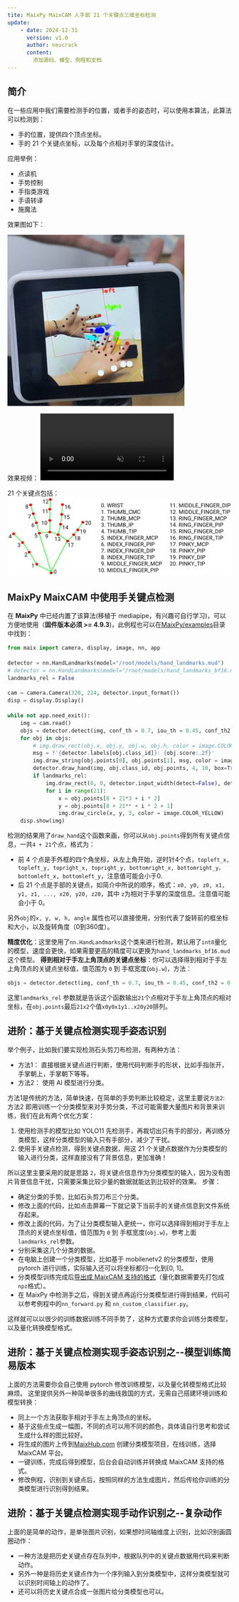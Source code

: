 ```yaml
---
tite: MaixPy MaixCAM 人手部 21 个关键点三维坐标检测
update:
    - date: 2024-12-31
      version: v1.0
      author: neucrack
      content:
        添加源码、模型、例程和文档
---
```



## 简介

在一些应用中我们需要检测手的位置，或者手的姿态时，可以使用本算法，此算法可以检测到：
* 手的位置，提供四个顶点坐标。
* 手的 21 个关键点坐标，以及每个点相对手掌的深度估计。

应用举例：
* 点读机
* 手势控制
* 手指类游戏
* 手语转译
* 施魔法

效果图如下：

<img src="../../assets/hands_landmarks.jpg" style="max-height:24rem">

效果视频：
<video playsinline controls autoplay loop muted preload src="/static/video/hands_landmarks.mp4" type="video/mp4">
Classifier Result video
</video>

21 个关键点包括：
![](../../assets/hand_landmarks_doc.jpg)


## MaixPy MaixCAM 中使用手关键点检测

在 **MaixPy** 中已经内置了该算法(移植于 mediapipe，有兴趣可自行学习)，可以方便地使用（**固件版本必须 >= 4.9.3**)，此例程也可以在[MaixPy/examples](https://github.com/sipeed/maixpy)目录中找到：
```python
from maix import camera, display, image, nn, app

detector = nn.HandLandmarks(model="/root/models/hand_landmarks.mud")
# detector = nn.HandLandmarks(model="/root/models/hand_landmarks_bf16.mud")
landmarks_rel = False

cam = camera.Camera(320, 224, detector.input_format())
disp = display.Display()

while not app.need_exit():
    img = cam.read()
    objs = detector.detect(img, conf_th = 0.7, iou_th = 0.45, conf_th2 = 0.8, landmarks_rel = landmarks_rel)
    for obj in objs:
        # img.draw_rect(obj.x, obj.y, obj.w, obj.h, color = image.COLOR_RED)
        msg = f'{detector.labels[obj.class_id]}: {obj.score:.2f}'
        img.draw_string(obj.points[0], obj.points[1], msg, color = image.COLOR_RED if obj.class_id == 0 else image.COLOR_GREEN, scale = 1.4, thickness = 2)
        detector.draw_hand(img, obj.class_id, obj.points, 4, 10, box=True)
        if landmarks_rel:
            img.draw_rect(0, 0, detector.input_width(detect=False), detector.input_height(detect=False), color = image.COLOR_YELLOW)
            for i in range(21):
                x = obj.points[8 + 21*3 + i * 2]
                y = obj.points[8 + 21** + i * 2 + 1]
                img.draw_circle(x, y, 3, color = image.COLOR_YELLOW)
    disp.show(img)
```

检测的结果用了`draw_hand`这个函数来画，你可以从`obj.points`得到所有关键点信息，一共`4 + 21`个点，格式为：
* 前 4 个点是手外框的四个角坐标，从左上角开始，逆时针4个点，`topleft_x, topleft_y, topright_x, topright_y, bottomright_x, bottomright_y， bottomleft_x, bottomleft_y`，注意值可能会小于0.
* 后 21 个点是手部的关键点，如简介中所说的顺序，格式：`x0, y0, z0, x1, y1, z1, ..., x20, y20, z20`，其中 `z`为相对于手掌的深度信息。注意值可能会小于 0。

另外`obj`的`x, y, w, h, angle` 属性也可以直接使用，分别代表了旋转前的框坐标和大小，以及旋转角度（0到360度）。

**精度优化**：这里使用了`nn.HandLandmarks`这个类来进行检测，默认用了`int8`量化的模型，速度会更快，如果需要更高的精度可以更换为`hand_landmarks_bf16.mud`这个模型。
**得到相对于手左上角顶点的关键点坐标**：你可以选择得到相对于手左上角顶点的关键点坐标值，值范围为 `0` 到 手框宽度(`obj.w`)，方法：
```python
objs = detector.detect(img, conf_th = 0.7, iou_th = 0.45, conf_th2 = 0.8, landmarks_rel = True)
```
这里`landmarks_rel` 参数就是告诉这个函数输出`21`个点相对于手左上角顶点的相对坐标，在`obj.points`最后`21x2`个值`x0y0x1y1..x20y20`排列。

## 进阶：基于关键点检测实现手姿态识别

举个例子，比如我们要实现检测石头剪刀布检测，有两种方法：
* 方法1： 直接根据关键点进行判断，使用代码判断手的形状，比如手指张开，手掌朝上，手掌朝下等等。
* 方法2： 使用 AI 模型进行分类。

方法1是传统的方法，简单快速，在简单的手势判断比较稳定，这里主要说`方法2`:
方法2 即用训练一个分类模型来对手势分类，不过可能需要大量图片和背景来训练，我们在此有两个优化方案：
1. 使用检测手的模型比如 YOLO11 先检测手，再裁切出只有手的部分，再训练分类模型，这样分类模型的输入只有手部分，减少了干扰。
2. 使用手关键点检测，得到关键点数据，用这 21 个关键点数据作为分类模型的输入进行分类，这样直接没有了背景信息，更加准确！

所以这里主要采用的就是思路 `2`，将关键点信息作为分类模型的输入，因为没有图片背景信息干扰，只需要采集比较少量的数据就能达到比较好的效果。
步骤：
* 确定分类的手势，比如石头剪刀布三个分类。
* 修改上面的代码，比如点击屏幕一下就记录下当前手的关键点信息到文件系统存起来。
* 修改上面的代码，为了让分类模型输入更统一，你可以选择得到相对于手左上顶点的关键点坐标值，值范围为 `0` 到 手框宽度(`obj.w`)，参考上面`landmarks_rel`参数。
* 分别采集这几个分类的数据。
* 在电脑上创建一个分类模型，比如基于 mobilenetv2 的分类模型，使用 pytorch 进行训练，实际输入还可以将坐标都归一化到[0, 1]。
* 分类模型训练完成后[导出成 MaixCAM 支持的格式](../ai_model_converter/maixcam.md)（量化数据需要先打包成`npz`格式）。
* 在 MaixPy 中检测手之后，得到关键点再运行分类模型进行得到结果，代码可以参考例程中的`nn_forward.py` 和 `nn_custom_classifier.py`。

这样就可以以很少的训练数据训练不同手势了，这种方式要求你会训练分类模型，以及量化转换模型格式。

## 进阶：基于关键点检测实现手姿态识别之--模型训练简易版本

上面的方法需要你会自己使用 pytorch 修改训练模型，以及量化转模型格式比较麻烦。
这里提供另外一种简单很多的曲线救国的方式，无需自己搭建环境训练和模型转换：
* 同上一个方法获取手相对于手左上角顶点的坐标。
* 基于这些点生成一幅图，不同的点可以用不同的颜色，具体请自行思考和尝试生成什么样的图比较好。
* 将生成的图片上传到[MaixHub.com](https://maixhub.com) 创建分类模型项目，在线训练，选择 MaixCAM 平台。
* 一键训练，完成后得到模型，后台会自动训练并转换成 MaixCAM 支持的格式。
* 修改例程，识别到关键点后，按照同样的方法生成图片，然后传给你训练的分类模型进行识别得到结果。


## 进阶：基于关键点检测实现手动作识别之--复杂动作

上面的是简单的动作，是单张图片识别，如果想时间轴维度上识别，比如识别画圆圈动作：
* 一种方法是把历史关键点存在队列中，根据队列中的关键点数据用代码来判断动作。
* 另外一种是将历史关键点作为一个序列输入到分类模型中，这样分类模型就可以识别时间轴上的动作了。
* 还可以将历史关键点合成一张图片给分类模型也可以。
